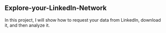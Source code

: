 ## Explore-your-LinkedIn-Network

In this project, I will show how to request your data from LinkedIn, download it, and then analyze it.

